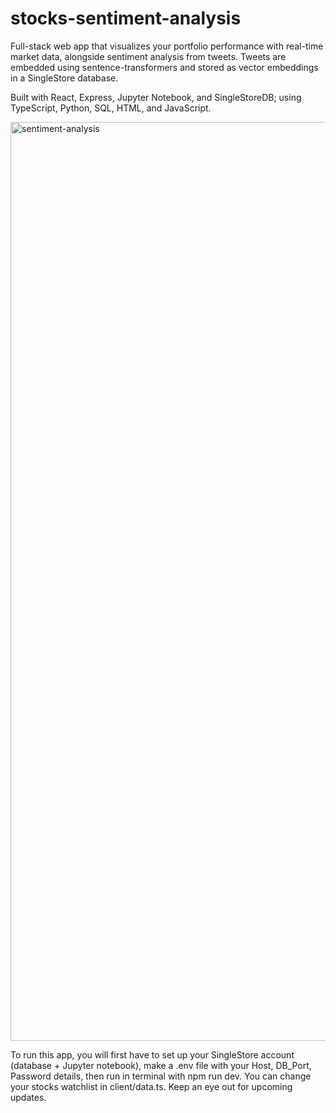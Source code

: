 # stocks-sentiment-analysis
Full-stack web app that visualizes your portfolio performance with real-time market data, alongside sentiment analysis from tweets. Tweets are embedded using sentence-transformers and stored as vector embeddings in a SingleStore database.

Built with React, Express, Jupyter Notebook, and SingleStoreDB; using TypeScript, Python, SQL, HTML, and JavaScript.

<img width="1470" alt="sentiment-analysis" src="https://github.com/user-attachments/assets/afc094dd-fc9d-42d2-80e1-fad72447c909" />


To run this app, you will first have to set up your SingleStore account (database + Jupyter notebook), make a .env file with your Host, DB_Port, Password details, then run in terminal with npm run dev. You can change your stocks watchlist in client/data.ts. Keep an eye out for upcoming updates.
